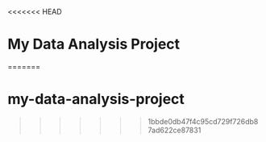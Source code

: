 <<<<<<< HEAD
# My Data Analysis Project
=======
# my-data-analysis-project
>>>>>>> 1bbde0db47f4c95cd729f726db87ad622ce87831
